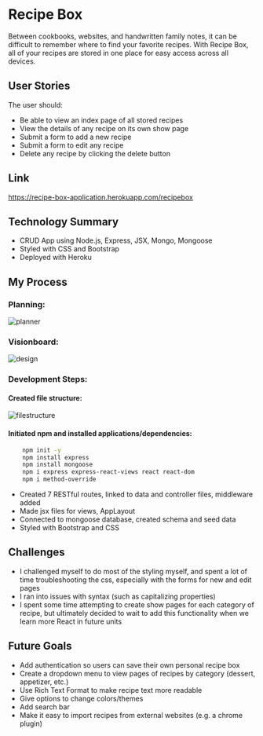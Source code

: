 # Recipe Box

Between cookbooks, websites, and handwritten family notes, it can be difficult to remember where to find your favorite recipes. With Recipe Box, all of your recipes are stored in one place for easy access across all devices.

## User Stories

The user should:
- Be able to view an index page of all stored recipes
- View the details of any recipe on its own show page
- Submit a form to add a new recipe
- Submit a form to edit any recipe
- Delete any recipe by clicking the delete button

## Link
https://recipe-box-application.herokuapp.com/recipebox

## Technology Summary

- CRUD App using Node.js, Express, JSX, Mongo, Mongoose
- Styled with CSS and Bootstrap
- Deployed with Heroku

## My Process
### Planning: 

![planner](https://i.imgur.com/PWwZd3bl.jpg)

### Visionboard:
![design](https://i.imgur.com/jSrgdell.jpg)

### Development Steps:
#### Created file structure:

![filestructure](https://i.imgur.com/ziNtRxxl.png)

#### Initiated npm and installed applications/dependencies:
```bash
    npm init -y
    npm install express
    npm install mongoose
    npm i express express-react-views react react-dom
    npm i method-override
```

- Created 7 RESTful routes, linked to data and controller files, middleware added
- Made jsx files for views, AppLayout
- Connected to mongoose database, created schema and seed data
- Styled with Bootstrap and CSS

## Challenges
- I challenged myself to do most of the styling myself, and spent a lot of time troubleshooting the css, especially with the forms for new and edit pages
- I ran into issues with syntax (such as capitalizing properties)
- I spent some time attempting to create show pages for each category of recipe, but ultimately decided to wait to add this functionality when we learn more React in future units

## Future Goals
- Add authentication so users can save their own personal recipe box
- Create a dropdown menu to view pages of recipes by category (dessert, appetizer, etc.)
- Use Rich Text Format to make recipe text more readable
- Give options to change colors/themes
- Add search bar
- Make it easy to import recipes from external websites (e.g. a chrome plugin)
